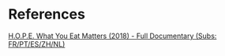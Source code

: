 # References

[H.O.P.E. What You Eat Matters (2018) - Full Documentary (Subs: FR/PT/ES/ZH/NL)](https://youtu.be/FprMvJYnD44)